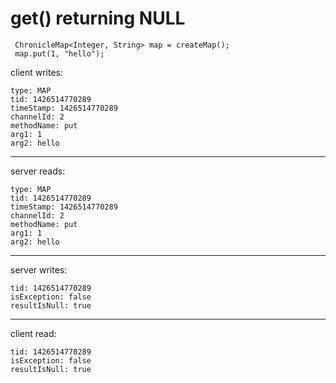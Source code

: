 # get(<key>) returning NULL

```
 ChronicleMap<Integer, String> map = createMap();
 map.put(1, "hello");
```

client writes:

```
type: MAP
tid: 1426514770289
timeStamp: 1426514770289
channelId: 2
methodName: put
arg1: 1
arg2: hello
```
--------------------------------------------
server reads:

```
type: MAP
tid: 1426514770289
timeStamp: 1426514770289
channelId: 2
methodName: put
arg1: 1
arg2: hello
```
--------------------------------------------
server writes:
```
tid: 1426514770289
isException: false
resultIsNull: true

```
--------------------------------
client read:
```
tid: 1426514770289
isException: false
resultIsNull: true
```